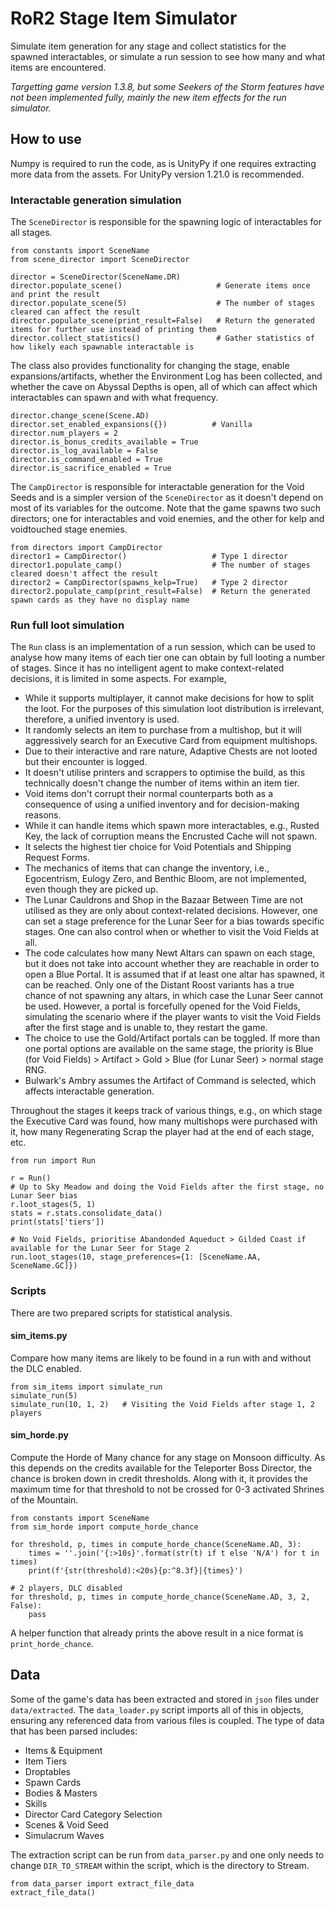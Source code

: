 # RoR2 Stage Item Simulator

Simulate item generation for any stage and collect statistics for the spawned interactables, or simulate a run session to see how many and what items are encountered.

_Targetting game version 1.3.8, but some Seekers of the Storm features have not been implemented fully, mainly the new item effects for the run simulator._

## How to use

Numpy is required to run the code, as is UnityPy if one requires extracting more data from the assets. For UnityPy version 1.21.0 is recommended.

### Interactable generation simulation

The `SceneDirector` is responsible for the spawning logic of interactables for all stages.

```
from constants import SceneName
from scene_director import SceneDirector

director = SceneDirector(SceneName.DR)
director.populate_scene()                     # Generate items once and print the result
director.populate_scene(5)                    # The number of stages cleared can affect the result
director.populate_scene(print_result=False)   # Return the generated items for further use instead of printing them
director.collect_statistics()                 # Gather statistics of how likely each spawnable interactable is
```

The class also provides functionality for changing the stage, enable expansions/artifacts, whether the Environment Log has been collected, and whether the cave on Abyssal Depths is open, all of which can affect which interactables can spawn and with what frequency.

```
director.change_scene(Scene.AD)
director.set_enabled_expansions({})          # Vanilla
director.num_players = 2
director.is_bonus_credits_available = True
director.is_log_available = False
director.is_command_enabled = True
director.is_sacrifice_enabled = True
```

The `CampDirector` is responsible for interactable generation for the Void Seeds and is a simpler version of the `SceneDirector` as it doesn't depend on most of its variables for the outcome. Note that the game spawns two such directors; one for interactables and void enemies, and the other for kelp and voidtouched stage enemies.

```
from directors import CampDirector
director1 = CampDirector()                   # Type 1 director
director1.populate_camp()                    # The number of stages cleared doesn't affect the result
director2 = CampDirector(spawns_kelp=True)   # Type 2 director
director2.populate_camp(print_result=False)  # Return the generated spawn cards as they have no display name
```

### Run full loot simulation

The `Run` class is an implementation of a run session, which can be used to analyse how many items of each tier one can obtain by full looting a number of stages. Since it has no intelligent agent to make context-related decisions, it is limited in some aspects. For example,

- While it supports multiplayer, it cannot make decisions for how to split the loot. For the purposes of this simulation loot distribution is irrelevant, therefore, a unified inventory is used.
- It randomly selects an item to purchase from a multishop, but it will aggressively search for an Executive Card from equipment multishops.
- Due to their interactive and rare nature, Adaptive Chests are not looted but their encounter is logged.
- It doesn't utilise printers and scrappers to optimise the build, as this technically doesn't change the number of items within an item tier.
- Void items don't corrupt their normal counterparts both as a consequence of using a unified inventory and for decision-making reasons.
- While it can handle items which spawn more interactables, e.g., Rusted Key, the lack of corruption means the Encrusted Cache will not spawn.
- It selects the highest tier choice for Void Potentials and Shipping Request Forms.
- The mechanics of items that can change the inventory, i.e., Egocentrism, Eulogy Zero, and Benthic Bloom, are not implemented, even though they are picked up.
- The Lunar Cauldrons and Shop in the Bazaar Between Time are not utilised as they are only about context-related decisions. However, one can set a stage preference for the Lunar Seer for a bias towards specific stages. One can also control when or whether to visit the Void Fields at all.
- The code calculates how many Newt Altars can spawn on each stage, but it does not take into account whether they are reachable in order to open a Blue Portal. It is assumed that if at least one altar has spawned, it can be reached. Only one of the Distant Roost variants has a true chance of not spawning any altars, in which case the Lunar Seer cannot be used. However, a portal is forcefully opened for the Void Fields, simulating the scenario where if the player wants to visit the Void Fields after the first stage and is unable to, they restart the game.
- The choice to use the Gold/Artifact portals can be toggled. If more than one portal options are available on the same stage, the priority is Blue (for Void Fields) > Artifact > Gold > Blue (for Lunar Seer) > normal stage RNG.
- Bulwark's Ambry assumes the Artifact of Command is selected, which affects interactable generation.

Throughout the stages it keeps track of various things, e.g., on which stage the Executive Card was found, how many multishops were purchased with it, how many Regenerating Scrap the player had at the end of each stage, etc.

```
from run import Run

r = Run()
# Up to Sky Meadow and doing the Void Fields after the first stage, no Lunar Seer bias
r.loot_stages(5, 1)
stats = r.stats.consolidate_data()
print(stats['tiers'])

# No Void Fields, prioritise Abandonded Aqueduct > Gilded Coast if available for the Lunar Seer for Stage 2
run.loot_stages(10, stage_preferences={1: [SceneName.AA, SceneName.GC]})
```


### Scripts

There are two prepared scripts for statistical analysis.

#### sim_items.py

Compare how many items are likely to be found in a run with and without the DLC enabled.

```
from sim_items import simulate_run
simulate_run(5)
simulate_run(10, 1, 2)   # Visiting the Void Fields after stage 1, 2 players
```

#### sim_horde.py

Compute the Horde of Many chance for any stage on Monsoon difficulty. As this depends on the credits available for the Teleporter Boss Director, the chance is broken down in credit thresholds. Along with it, it provides the maximum time for that threshold to not be crossed for 0-3 activated Shrines of the Mountain.

```
from constants import SceneName
from sim_horde import compute_horde_chance

for threshold, p, times in compute_horde_chance(SceneName.AD, 3):
	times = ''.join('{:>10s}'.format(str(t) if t else 'N/A') for t in times)
	print(f'{str(threshold):<20s}{p:^8.3f}|{times}')

# 2 players, DLC disabled
for threshold, p, times in compute_horde_chance(SceneName.AD, 3, 2, False):
    pass
```

A helper function that already prints the above result in a nice format is `print_horde_chance`.


## Data

Some of the game's data has been extracted and stored in `json` files under `data/extracted`. The `data_loader.py` script imports all of this in objects, ensuring any referenced data from various files is coupled. The type of data that has been parsed includes:

- Items & Equipment
- Item Tiers
- Droptables
- Spawn Cards
- Bodies & Masters
- Skills
- Director Card Category Selection
- Scenes & Void Seed
- Simulacrum Waves

The extraction script can be run from `data_parser.py` and one only needs to change `DIR_TO_STREAM` within the script, which is the directory to Stream.

```
from data_parser import extract_file_data
extract_file_data()
```